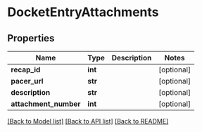 # DocketEntryAttachments

## Properties
Name | Type | Description | Notes
------------ | ------------- | ------------- | -------------
**recap_id** | **int** |  | [optional] 
**pacer_url** | **str** |  | [optional] 
**description** | **str** |  | [optional] 
**attachment_number** | **int** |  | [optional] 

[[Back to Model list]](../README.md#documentation-for-models) [[Back to API list]](../README.md#documentation-for-api-endpoints) [[Back to README]](../README.md)

